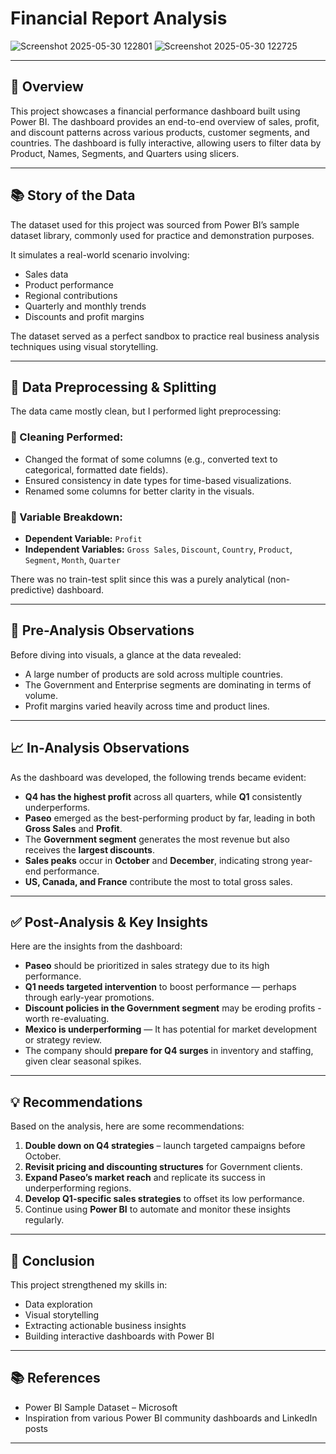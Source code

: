 # Financial Report Analysis
![Screenshot 2025-05-30 122801](https://github.com/user-attachments/assets/bfa6d8c3-9c64-4e62-a208-707fd7040a7e)
![Screenshot 2025-05-30 122725](https://github.com/user-attachments/assets/c9b2c422-0172-49e8-a5c5-49cfcc228236)

---
## 🧭 Overview
This project showcases a financial performance dashboard built using Power BI. The dashboard provides an end-to-end overview of sales, profit, and discount patterns across various products, customer segments, and countries. 
The dashboard is fully interactive, allowing users to filter data by Product, Names, Segments, and Quarters using slicers.

---
## 📚 Story of the Data
The dataset used for this project was sourced from Power BI’s sample dataset library, commonly used for practice and demonstration purposes.

It simulates a real-world scenario involving:
- Sales data
- Product performance
- Regional contributions
- Quarterly and monthly trends
- Discounts and profit margins

The dataset served as a perfect sandbox to practice real business analysis techniques using visual storytelling.

---
## 🧹 Data Preprocessing & Splitting

The data came mostly clean, but I performed light preprocessing:

### 🧼 Cleaning Performed:
- Changed the format of some columns (e.g., converted text to categorical, formatted date fields).
- Ensured consistency in date types for time-based visualizations.
- Renamed some columns for better clarity in the visuals.

### 🔁 Variable Breakdown:
- **Dependent Variable:** `Profit`
- **Independent Variables:** `Gross Sales`, `Discount`, `Country`, `Product`, `Segment`, `Month`, `Quarter`

There was no train-test split since this was a purely analytical (non-predictive) dashboard.

---
## 👀 Pre-Analysis Observations

Before diving into visuals, a glance at the data revealed:
- A large number of products are sold across multiple countries.
- The Government and Enterprise segments are dominating in terms of volume.
- Profit margins varied heavily across time and product lines.

---
## 📈 In-Analysis Observations

As the dashboard was developed, the following trends became evident:

- **Q4 has the highest profit** across all quarters, while **Q1** consistently underperforms.
- **Paseo** emerged as the best-performing product by far, leading in both **Gross Sales** and **Profit**.
- The **Government segment** generates the most revenue but also receives the **largest discounts**.
- **Sales peaks** occur in **October** and **December**, indicating strong year-end performance.
- **US, Canada, and France** contribute the most to total gross sales.

---
## ✅ Post-Analysis & Key Insights

Here are the insights from the dashboard:

- **Paseo** should be prioritized in sales strategy due to its high performance.
- **Q1 needs targeted intervention** to boost performance — perhaps through early-year promotions.
- **Discount policies in the Government segment** may be eroding profits - worth re-evaluating.
- **Mexico is underperforming** — It has potential for market development or strategy review.
- The company should **prepare for Q4 surges** in inventory and staffing, given clear seasonal spikes.

---
## 💡 Recommendations

Based on the analysis, here are some recommendations:

1. **Double down on Q4 strategies** – launch targeted campaigns before October.
2. **Revisit pricing and discounting structures** for Government clients.
3. **Expand Paseo’s market reach** and replicate its success in underperforming regions.
4. **Develop Q1-specific sales strategies** to offset its low performance.
5. Continue using **Power BI** to automate and monitor these insights regularly.

---
## 🧾 Conclusion

This project strengthened my skills in:
- Data exploration
- Visual storytelling
- Extracting actionable business insights
- Building interactive dashboards with Power BI

---
## 📚 References

- Power BI Sample Dataset – Microsoft
- Inspiration from various Power BI community dashboards and LinkedIn posts

---

